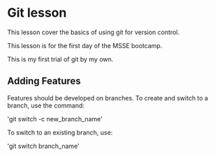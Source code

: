 # Git lesson

This lesson cover the basics of using git for version control.

This lesson is for the first day of the MSSE bootcamp.

This is my first trial of git by my own.

## Adding Features
Features should be developed on branches. To create and switch to a branch, use the command:

'git switch -c new_branch_name'

To switch to an existing branch, use:

'git switch branch_name'